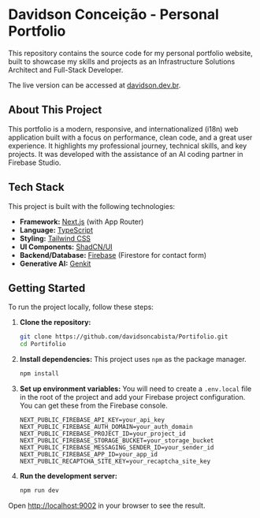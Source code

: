# Davidson Conceição - Personal Portfolio

This repository contains the source code for my personal portfolio website, built to showcase my skills and projects as an Infrastructure Solutions Architect and Full-Stack Developer.

The live version can be accessed at [davidson.dev.br](https://davidson.dev.br).

## About This Project

This portfolio is a modern, responsive, and internationalized (i18n) web application built with a focus on performance, clean code, and a great user experience. It highlights my professional journey, technical skills, and key projects. It was developed with the assistance of an AI coding partner in Firebase Studio.

## Tech Stack

This project is built with the following technologies:

*   **Framework:** [Next.js](https://nextjs.org/) (with App Router)
*   **Language:** [TypeScript](https://www.typescriptlang.org/)
*   **Styling:** [Tailwind CSS](https://tailwindcss.com/)
*   **UI Components:** [ShadCN/UI](https://ui.shadcn.com/)
*   **Backend/Database:** [Firebase](https://firebase.google.com/) (Firestore for contact form)
*   **Generative AI:** [Genkit](https://firebase.google.com/docs/genkit)

## Getting Started

To run the project locally, follow these steps:

1.  **Clone the repository:**
    ```bash
    git clone https://github.com/davidsoncabista/Portifolio.git
    cd Portifolio
    ```

2.  **Install dependencies:**
    This project uses `npm` as the package manager.
    ```bash
    npm install
    ```

3.  **Set up environment variables:**
    You will need to create a `.env.local` file in the root of the project and add your Firebase project configuration. You can get these from the Firebase console.

    ```
    NEXT_PUBLIC_FIREBASE_API_KEY=your_api_key
    NEXT_PUBLIC_FIREBASE_AUTH_DOMAIN=your_auth_domain
    NEXT_PUBLIC_FIREBASE_PROJECT_ID=your_project_id
    NEXT_PUBLIC_FIREBASE_STORAGE_BUCKET=your_storage_bucket
    NEXT_PUBLIC_FIREBASE_MESSAGING_SENDER_ID=your_sender_id
    NEXT_PUBLIC_FIREBASE_APP_ID=your_app_id
    NEXT_PUBLIC_RECAPTCHA_SITE_KEY=your_recaptcha_site_key
    ```

4.  **Run the development server:**
    ```bash
    npm run dev
    ```

Open [http://localhost:9002](http://localhost:9002) in your browser to see the result.
